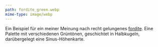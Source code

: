 ```yaml
---
path: fordite_green.webp
mime-type: image/webp
---
```


Ein Beispiel für ein meiner Meinung nach recht gelungenes [fordite](/blogposts/fordite). Eine Palette mit verschiedenen Grüntönen, geschichtet in Halbkugeln, darübergelegt eine Sinus-Höhenkarte.
